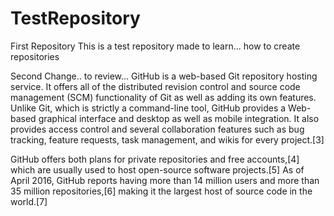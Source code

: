 # TestRepository
First Repository
This is a test repository made to learn... how to create repositories


Second Change.. to review...
GitHub is a web-based Git repository hosting service. It offers all of the distributed revision control and source code management (SCM) functionality of Git as well as adding its own features. Unlike Git, which is strictly a command-line tool, GitHub provides a Web-based graphical interface and desktop as well as mobile integration. It also provides access control and several collaboration features such as bug tracking, feature requests, task management, and wikis for every project.[3]

GitHub offers both plans for private repositories and free accounts,[4] which are usually used to host open-source software projects.[5] As of April 2016, GitHub reports having more than 14 million users and more than 35 million repositories,[6] making it the largest host of source code in the world.[7]
